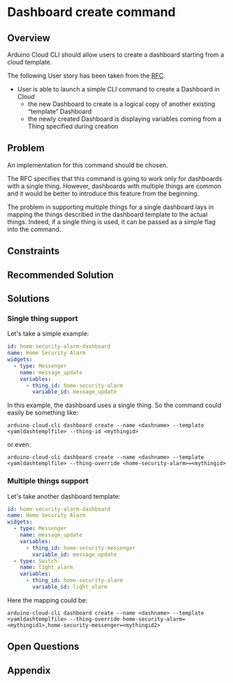 # Dashboard create command

## Overview
Arduino Cloud CLI should allow users to create a dashboard starting from a cloud template.

The following User story has been taken from the [RFC](https://arduino.atlassian.net/wiki/spaces/FTWEB/pages/2761064740/Arduino+Cloud+CLI).
* User is able to launch a simple CLI command to create a Dashboard in Cloud
  * the new Dashboard to create is a logical copy of another existing “template” Dashboard
  * the newly created Dashboard is displaying variables coming from a Thing specified during creation

## Problem
An implementation for this command should be chosen.

The RFC specifies that this command is going to work only for dashboards with a single thing. However, dashboards with multiple things are common and it would be better to introduce this feature from the beginning.

The problem in supporting multiple things for a single dashboard lays in mapping the things described in the dashboard template to the actual things.
Indeed, if a single thing is used, it can be passed as a simple flag into the command.

## Constraints

## Recommended Solution

<!-- Title of the solution from the "Solutions" section you are recommending. -->

## Solutions

### Single thing support

Let's take a simple example:
```YAML
id: home-security-alarm-dashboard
name: Home Security Alarm
widgets:
  - type: Messenger
    name: message_update
    variables:
      - thing_id: home-security-alarm
        variable_id: message_update
```
In this example, the dashboard uses a single thing. So the command could easily be something like: 

`arduino-cloud-cli dashboard create --name <dashname> --template <yamldashtemplfile> --thing-id <mythingid>`

or even:

`arduino-cloud-cli dashboard create --name <dashname> --template <yamldashtemplfile> --thing-override <home-security-alarm>=<mythingid>`

### Multiple things support

Let's take another dashboard template:
```YAML
id: home-security-alarm-dashboard
name: Home Security Alarm
widgets:
  - type: Messenger
    name: message_update
    variables:
      - thing_id: home-security-messenger
        variable_id: message_update
  - type: Switch
    name: light_alarm
    variables:
      - thing_id: home-security-alarm
        variable_id: light_alarm
```
Here the mapping could be:

`arduino-cloud-cli dashboard create --name <dashname> --template <yamldashtemplfile> --thing-override home-security-alarm=<mythingid1>,home-security-messenger=<mythingid2>`

## Open Questions

## Appendix

<!-- Provide links to any relevant information. -->